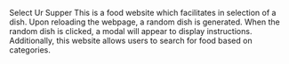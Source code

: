 Select Ur Supper
This is a food website which facilitates in selection of a dish. Upon reloading the webpage, a random dish is generated. When the random dish is clicked, a modal will appear to display instructions. Additionally, this website allows users to search for food based on categories.

